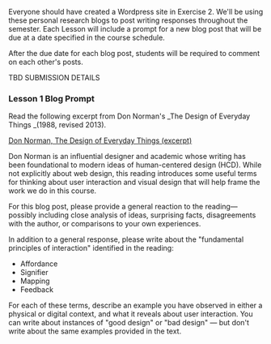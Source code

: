 Everyone should have created a Wordpress site in Exercise 2. We'll be using these personal research blogs to post writing responses throughout the semester. Each Lesson will include a prompt for a new blog post that will be due at a date specified in the course schedule.

After the due date for each blog post, students will be required to comment on each other's posts.

TBD SUBMISSION DETAILS

### Lesson 1 Blog Prompt

Read the following excerpt from Don Norman's _The Design of Everyday Things _\(1988, revised 2013\).

[Don Norman, The Design of Everyday Things \(excerpt\)](/assets/readings/Norman_Design-of-Everyday-Things.pdf)

Don Norman is an influential designer and academic whose writing has been foundational to modern ideas of human-centered design \(HCD\). While not explicitly about web design, this reading introduces some useful terms for thinking about user interaction and visual design that will help frame the work we do in this course.

For this blog post, please provide a general reaction to the reading—possibly including close analysis of ideas, surprising facts, disagreements with the author, or comparisons to your own experiences.

In addition to a general response, please write about the "fundamental principles of interaction" identified in the reading:

* Affordance
* Signifier
* Mapping
* Feedback

For each of these terms, describe an example you have observed in either a physical or digital context, and what it reveals about user interaction. You can write about instances of "good design" or "bad design" — but don't write about the same examples provided in the text.

